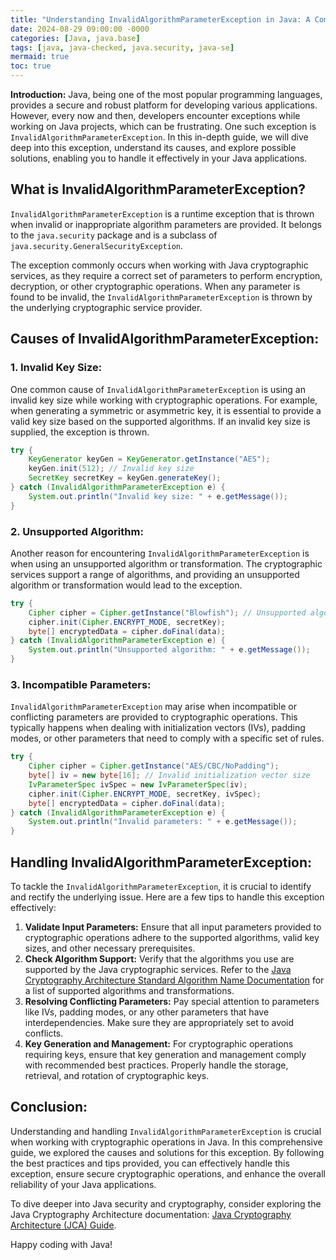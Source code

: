 ```yaml
---
title: "Understanding InvalidAlgorithmParameterException in Java: A Comprehensive Guide"
date: 2024-08-29 09:00:00 -0000
categories: [Java, java.base]
tags: [java, java-checked, java.security, java-se]
mermaid: true
toc: true
---
```



**Introduction:**
Java, being one of the most popular programming languages, provides a secure and robust platform for developing various applications. However, every now and then, developers encounter exceptions while working on Java projects, which can be frustrating. One such exception is `InvalidAlgorithmParameterException`. In this in-depth guide, we will dive deep into this exception, understand its causes, and explore possible solutions, enabling you to handle it effectively in your Java applications.

## What is InvalidAlgorithmParameterException?
`InvalidAlgorithmParameterException` is a runtime exception that is thrown when invalid or inappropriate algorithm parameters are provided. It belongs to the `java.security` package and is a subclass of `java.security.GeneralSecurityException`.

The exception commonly occurs when working with Java cryptographic services, as they require a correct set of parameters to perform encryption, decryption, or other cryptographic operations. When any parameter is found to be invalid, the `InvalidAlgorithmParameterException` is thrown by the underlying cryptographic service provider.

## Causes of InvalidAlgorithmParameterException:

### 1. Invalid Key Size:
One common cause of `InvalidAlgorithmParameterException` is using an invalid key size while working with cryptographic operations. For example, when generating a symmetric or asymmetric key, it is essential to provide a valid key size based on the supported algorithms. If an invalid key size is supplied, the exception is thrown. 

```java
try {
    KeyGenerator keyGen = KeyGenerator.getInstance("AES");
    keyGen.init(512); // Invalid key size
    SecretKey secretKey = keyGen.generateKey();
} catch (InvalidAlgorithmParameterException e) {
    System.out.println("Invalid key size: " + e.getMessage());
}
```

### 2. Unsupported Algorithm:
Another reason for encountering `InvalidAlgorithmParameterException` is when using an unsupported algorithm or transformation. The cryptographic services support a range of algorithms, and providing an unsupported algorithm or transformation would lead to the exception.

```java
try {
    Cipher cipher = Cipher.getInstance("Blowfish"); // Unsupported algorithm
    cipher.init(Cipher.ENCRYPT_MODE, secretKey);
    byte[] encryptedData = cipher.doFinal(data);
} catch (InvalidAlgorithmParameterException e) {
    System.out.println("Unsupported algorithm: " + e.getMessage());
}
```

### 3. Incompatible Parameters:
`InvalidAlgorithmParameterException` may arise when incompatible or conflicting parameters are provided to cryptographic operations. This typically happens when dealing with initialization vectors (IVs), padding modes, or other parameters that need to comply with a specific set of rules.

```java
try {
    Cipher cipher = Cipher.getInstance("AES/CBC/NoPadding");
    byte[] iv = new byte[16]; // Invalid initialization vector size
    IvParameterSpec ivSpec = new IvParameterSpec(iv);
    cipher.init(Cipher.ENCRYPT_MODE, secretKey, ivSpec);
    byte[] encryptedData = cipher.doFinal(data);
} catch (InvalidAlgorithmParameterException e) {
    System.out.println("Invalid parameters: " + e.getMessage());
}
```

## Handling InvalidAlgorithmParameterException:
To tackle the `InvalidAlgorithmParameterException`, it is crucial to identify and rectify the underlying issue. Here are a few tips to handle this exception effectively:

1. **Validate Input Parameters:** Ensure that all input parameters provided to cryptographic operations adhere to the supported algorithms, valid key sizes, and other necessary prerequisites.
2. **Check Algorithm Support:** Verify that the algorithms you use are supported by the Java cryptographic services. Refer to the [Java Cryptography Architecture Standard Algorithm Name Documentation](https://docs.oracle.com/en/java/javase/14/security/standard-names.html) for a list of supported algorithms and transformations.
3. **Resolving Conflicting Parameters:** Pay special attention to parameters like IVs, padding modes, or any other parameters that have interdependencies. Make sure they are appropriately set to avoid conflicts.
4. **Key Generation and Management:** For cryptographic operations requiring keys, ensure that key generation and management comply with recommended best practices. Properly handle the storage, retrieval, and rotation of cryptographic keys.

## Conclusion:
Understanding and handling `InvalidAlgorithmParameterException` is crucial when working with cryptographic operations in Java. In this comprehensive guide, we explored the causes and solutions for this exception. By following the best practices and tips provided, you can effectively handle this exception, ensure secure cryptographic operations, and enhance the overall reliability of your Java applications.

To dive deeper into Java security and cryptography, consider exploring the Java Cryptography Architecture documentation: [Java Cryptography Architecture (JCA) Guide](https://docs.oracle.com/en/java/javase/14/security/java-cryptography-architecture-jca-reference-guide.html).

Happy coding with Java!
